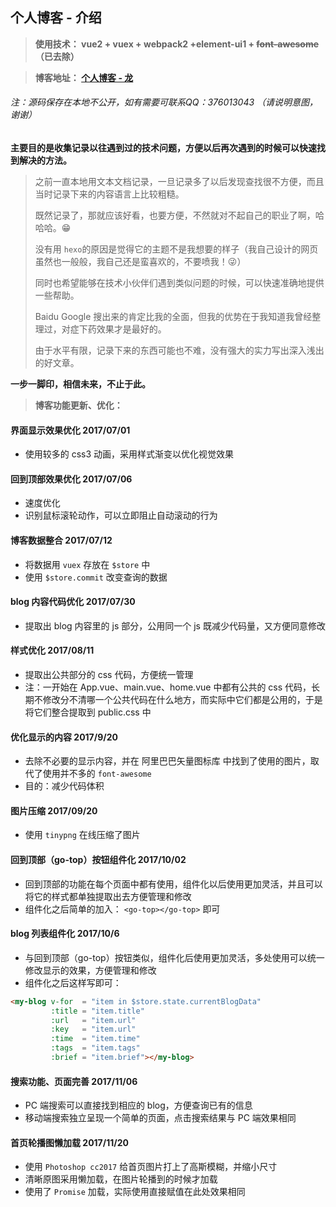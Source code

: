 ## 个人博客 - 介绍

>**使用技术： vue2 + vuex + webpack2 +element-ui1 + ~~font-awesome~~（已去除）**

>**博客地址： [个人博客 - 龙](https://xll032.github.io "https://xll032.github.io")**
###### 注：源码保存在本地不公开，如有需要可联系QQ：376013043 （请说明意图，谢谢）
**主要目的是收集记录以往遇到过的技术问题，方便以后再次遇到的时候可以快速找到解决的方法。**    
>    之前一直本地用文本文档记录，一旦记录多了以后发现查找很不方便，而且当时记录下来的内容语言上比较粗糙。
>
>    既然记录了，那就应该好看，也要方便，不然就对不起自己的职业了啊，哈哈哈。:grin:
>
>    没有用 `hexo`的原因是觉得它的主题不是我想要的样子（我自己设计的网页虽然也一般般，我自己还是蛮喜欢的，不要喷我！:stuck_out_tongue_winking_eye:）
>
>    同时也希望能够在技术小伙伴们遇到类似问题的时候，可以快速准确地提供一些帮助。
>
>    Baidu Google 搜出来的肯定比我的全面，但我的优势在于我知道我曾经整理过，对症下药效果才是最好的。
>
>    由于水平有限，记录下来的东西可能也不难，没有强大的实力写出深入浅出的好文章。

**一步一脚印，相信未来，不止于此。**


>**博客功能更新、优化：**
#### 界面显示效果优化 2017/07/01
* 使用较多的 css3 动画，采用样式渐变以优化视觉效果


#### 回到顶部效果优化 2017/07/06
* 速度优化
* 识别鼠标滚轮动作，可以立即阻止自动滚动的行为


#### 博客数据整合 2017/07/12
* 将数据用 `vuex` 存放在 `$store` 中
* 使用 `$store.commit` 改变查询的数据


#### blog 内容代码优化 2017/07/30
* 提取出 blog 内容里的 js 部分，公用同一个 js 既减少代码量，又方便同意修改


#### 样式优化 2017/08/11
* 提取出公共部分的 css 代码，方便统一管理
* 注：一开始在 App.vue、main.vue、home.vue 中都有公共的 css 代码，长期不修改分不清哪一个公共代码在什么地方，而实际中它们都是公用的，于是将它们整合提取到 public.css 中


#### 优化显示的内容 2017/9/20
* 去除不必要的显示内容，并在 阿里巴巴矢量图标库 中找到了使用的图片，取代了使用并不多的 `font-awesome`
* 目的：减少代码体积


#### 图片压缩 2017/09/20
* 使用 `tinypng` 在线压缩了图片


#### 回到顶部（go-top）按钮组件化 2017/10/02
* 回到顶部的功能在每个页面中都有使用，组件化以后使用更加灵活，并且可以将它的样式都单独提取出去方便管理和修改
* 组件化之后简单的加入： `<go-top></go-top>` 即可


#### blog 列表组件化 2017/10/6
* 与回到顶部（go-top）按钮类似，组件化后使用更加灵活，多处使用可以统一修改显示的效果，方便管理和修改
* 组件化之后这样写即可：
```html
<my-blog v-for  = "item in $store.state.currentBlogData"
         :title = "item.title"
         :url   = "item.url"
         :key   = "item.url"
         :time  = "item.time"
         :tags  = "item.tags"
         :brief = "item.brief"></my-blog>
```


#### 搜索功能、页面完善 2017/11/06
* PC 端搜索可以直接找到相应的 blog，方便查询已有的信息
* 移动端搜索独立呈现一个简单的页面，点击搜索结果与 PC 端效果相同


#### 首页轮播图懒加载 2017/11/20
* 使用 `Photoshop cc2017` 给首页图片打上了高斯模糊，并缩小尺寸
* 清晰原图采用懒加载，在图片轮播到的时候才加载
* 使用了 `Promise` 加载，实际使用直接赋值在此处效果相同


